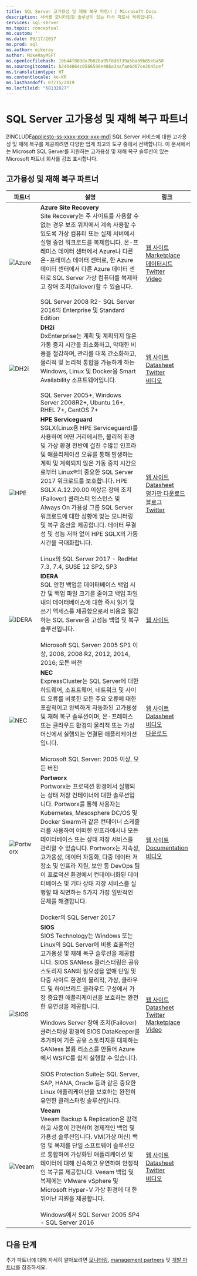 ```yaml
---
title: SQL Server 고가용성 및 재해 복구 파트너 | Microsoft Docs
description: 서버를 모니터링할 솔루션이 있는 타사 파트너 목록입니다.
services: sql-server
ms.topic: conceptual
ms.custom: ''
ms.date: 09/17/2017
ms.prod: sql
ms.author: mikeray
author: MikeRayMSFT
ms.openlocfilehash: 10b44f803da7b02ba95f8d6739a5bab9b85eba50
ms.sourcegitcommit: b2464064c0566590e486a3aafae6d67ce2645cef
ms.translationtype: HT
ms.contentlocale: ko-KR
ms.lasthandoff: 07/15/2019
ms.locfileid: "68132827"
---
```

# <a name="sql-server-high-availability-and-disaster-recovery-partners"></a>SQL Server 고가용성 및 재해 복구 파트너
[!INCLUDE[appliesto-ss-xxxx-xxxx-xxx-md](../includes/appliesto-ss-xxxx-xxxx-xxx-md.md)]
SQL Server 서비스에 대한 고가용성 및 재해 복구를 제공하려면 다양한 업계 최고의 도구 중에서 선택합니다.  이 문서에서는 Microsoft SQL Server를 지원하는 고가용성 및 재해 복구 솔루션이 있는 Microsoft 파트너 회사를 강조 표시합니다.

## <a name="high-availability-and-disaster-recovery-partners"></a>고가용성 및 재해 복구 파트너
<!--|![PartnerShortName][1] |**PartnerShortName**<br>PartnerShortName Brief description of the type of products that partner provides. <br><br>List of supported versions of SQL Server, OS, OS platforms/distros  Server 2005 SP4 - SQL Server 2016 on Windows |[Datasheet][PartnerShortName_datasheet]<br>[Marketplace][PartnerShortName_marketplace]<br>[Website][PartnerShortName_website]<br>[Twitter][PartnerShortName_twitter]<br>[Video][PartnerShortName_youtube]|[![veem_video](./media/partner-hadr-sql-server/PartnerShortName_video.png)](https://www.youtube.com/channel/**************)
-->

| 파트너 | 설명 | 링크 | 
| --- | --- | --- |
|![Azure][5] |**Azure Site Recovery**<br>Site Recovery는 주 사이트를 사용할 수 없는 경우 보조 위치에서 계속 사용할 수 있도록 가상 컴퓨터 또는 실제 서버에서 실행 중인 워크로드를 복제합니다. 온-프레미스 데이터 센터에서 Azure나 다른 온-프레미스 데이터 센터로, 한 Azure 데이터 센터에서 다른 Azure 데이터 센터로 SQL Server 가상 컴퓨터를 복제하고 장애 조치(failover)할 수 있습니다.<br><br> SQL Server 2008 R2- SQL Server 2016의 Enterprise 및 Standard Edition|[웹 사이트][azure_website]<br>[Marketplace][azure_marketplace]<br>[데이터시트][azure_datasheet]<br>[Twitter][azure_twitter]<br>[Video][azure_youtube]|
|![DH2i][2] |**DH2i**<br>DxEnterprise는 계획 및 계획되지 않은 가동 중지 시간을 최소화하고, 막대한 비용을 절감하며, 관리를 대폭 간소화하고, 물리적 및 논리적 통합을 가능하게 하는 Windows, Linux 및 Docker용 Smart Availability 소프트웨어입니다.<br><br>SQL Server 2005+, Windows Server 2008R2+, Ubuntu 16+, RHEL 7+, CentOS 7+|[웹 사이트][dh2i_website]<br>[Datasheet][dh2i_datasheet]<br>[Twitter][dh2i_twitter]<br>[비디오][dh2i_youtube]|
|![HPE][4] |**HPE Serviceguard**<br>SGLX(Linux용 HPE Serviceguard)를 사용하여 어떤 거리에서든, 물리적 환경 및 가상 환경 전반에 걸친 수많은 인프라 및 애플리케이션 오류를 통해 발생하는 계획 및 계획되지 않은 가동 중지 시간으로부터 Linux®의 중요한 SQL Server 2017 워크로드를 보호합니다. HPE SGLX A.12.20.00 이상은 장애 조치(Failover) 클러스터 인스턴스 및 Always On 가용성 그룹 SQL Server 워크로드에 대한 상황에 맞는 모니터링 및 복구 옵션을 제공합니다. 데이터 무결성 및 성능 저하 없이 HPE SGLX의 가동 시간을 극대화합니다.<br><br>Linux의 SQL Server 2017 - RedHat 7.3, 7.4, SUSE 12 SP2, SP3|[웹 사이트][hpe_website]<br>[Datasheet][hpe]<br>[평가판 다운로드][hpe_download]<br>[블로그][hpe_download]<br>[Twitter][hpe_twitter]
|![IDERA][3]|**IDERA**<br>SQL 안전 백업은 데이터베이스 백업 시간 및 백업 파일 크기를 줄이고 백업 파일 내의 데이터베이스에 대한 즉시 읽기 및 쓰기 액세스를 제공함으로써 비용을 절감하는 SQL Server용 고성능 백업 및 복구 솔루션입니다.<br><br>Microsoft SQL Server: 2005 SP1 이상, 2008, 2008 R2, 2012, 2014, 2016; 모든 버전 |[웹 사이트][idera_website]|
|![NEC][7]|**NEC**<br>ExpressCluster는 SQL Server에 대한 하드웨어, 소프트웨어, 네트워크 및 사이트 오류를 비롯한 모든 주요 오류에 대한 포괄적이고 완벽하게 자동화된 고가용성 및 재해 복구 솔루션이며, 온-프레미스 또는 클라우드 환경의 물리적 또는 가상 머신에서 실행되는 연결된 애플리케이션입니다.<br><br>Microsoft SQL Server: 2005 이상, 모든 버전 |[웹 사이트][necec_website]<br>[Datasheet][necec_datasheet]<br>[비디오][necec_youtube]<br>[다운로드][necec_download]|
|![Portworx][6] |**Portworx**<br>Portworx는 프로덕션 환경에서 실행되는 상태 저장 컨테이너에 대한 솔루션입니다. Portworx를 통해 사용자는 Kubernetes, Mesosphere DC/OS 및 Docker Swarm과 같은 컨테이너 스케줄러를 사용하여 어떠한 인프라에서나 모든 데이터베이스 또는 상태 저장 서비스를 관리할 수 있습니다. Portworx는 지속성, 고가용성, 데이터 자동화, 다중 데이터 저장소 및 인프라 지원, 보안 등 DevOps 팀이 프로덕션 환경에서 컨테이너화된 데이터베이스 및 기타 상태 저장 서비스를 실행할 때 직면하는 5가지 가장 일반적인 문제를 해결합니다.<br><br>Docker의 SQL Server 2017 |[웹 사이트][portworx_website]<br>[Documentation][portworx_docs]<br>[비디오][portworx_youtube]|
|![SIOS][8] |**SIOS**<br>SIOS Technology는 Windows 또는 Linux의 SQL Server에 비용 효율적인 고가용성 및 재해 복구 솔루션을 제공합니다. SIOS SANless 클러스터링은 공유 스토리지 SAN의 필요성을 없애 단일 및 다중 사이트 환경의 물리적, 가상, 클라우드 및 하이브리드 클라우드 구성에서 가장 중요한 애플리케이션을 보호하는 완전한 유연성을 제공합니다.<br><br>Windows Server 장애 조치(Failover) 클러스터링 환경에 SIOS DataKeeper를 추가하여 기존 공유 스토리지를 대체하는 SANless 볼륨 리소스를 만들어 Azure에서 WSFC를 쉽게 실행할 수 있습니다.<br><br>SIOS Protection Suite는 SQL Server, SAP, HANA, Oracle 등과 같은 중요한 Linux 애플리케이션을 보호하는 완전히 유연한 클러스터링 솔루션입니다.|[웹 사이트][sios_website]<br>[Datasheet][sios_datasheet]<br>[Twitter][sios_twitter]<br>[Marketplace][sios_marketplace]<br>[Video][sios_youtube]|
|![Veeam][1] |**Veeam**<br>Veeam Backup & Replication은 강력하고 사용이 간편하며 경제적인 백업 및 가용성 솔루션입니다. VM(가상 머신) 백업 및 복제를 단일 소프트웨어 솔루션으로 통합하여 가상화된 애플리케이션 및 데이터에 대해 신속하고 유연하며 안정적인 복구를 제공합니다. Veeam 백업 및 복제에는 VMware vSphere 및 Microsoft Hyper-V 가상 환경에 대 한 뛰어난 지원을 제공합니다.<br><br>Windows에서 SQL Server 2005 SP4 - SQL Server 2016 |[웹 사이트][veeam_website]<br>[Datasheet][veeam_datasheet]<br>[Twitter][veeam_twitter]<br>[비디오][veeam_youtube]|

## <a name="next-steps"></a>다음 단계
추가 파트너에 대해 자세히 알아보려면 [모니터링][mon_partners], [management partners][management_partners] 및 [개발 파트너][dev_partners]를 참조하세요.

<!--Image references-->
[1]: ./media/partner-hadr-sql-server/Veeam_green_logo.png
[2]: ./media/partner-hadr-sql-server/dh2i_logo.png
[3]: ./media/partner-hadr-sql-server/idera_logo.png
[4]: ./media/partner-hadr-sql-server/hpe_pri_grn_pos_rgb.png
[5]: ./media/partner-hadr-sql-server/azure_logo.png
[6]: ./media/partner-hadr-sql-server/portworx_logo.png
[7]: ./media/partner-hadr-sql-server/nec_logo.png
[8]: ./media/partner-hadr-sql-server/sios_logo.png

<!--Article links-->
[mon_partners]: ./partner-monitor-sql-server.md
[management_partners]: ./partner-management-sql-server.md
[dev_partners]: ./partner-dev-sql-server.md

<!--Website links -->
[veeam_website]:https://www.veeam.com/
[dh2i_website]:https://dh2i.com
[idera_website]:https://www.idera.com/productssolutions/sqlserver
[hpe_website]: https://www.hpe.com/us/en/product-catalog/detail/pip.376220.html
[azure_website]: https://docs.microsoft.com/azure/site-recovery/site-recovery-sql
[necec_website]: https://www.necam.com/ExpressCluster/
[portworx_website]: https://portworx.com/
[sios_website]: https://us.sios.com/

<!--Get Started Links-->

<!--Datasheet Links-->
[veeam_datasheet]:https://www.veeam.com/veeam_backup_9_5_datasheet_en_ds.pdf
[dh2i_datasheet]:https://dh2i.com/wp-content/uploads/DxE-Win-QuickFacts.pdf
[hpe]:https://www.hpe.com/h20195/v2/default.aspx?cc=us&lc=en&oid=376220
[necec_datasheet]: https://www.necam.com/docs/?id=0d9ef7a7-f935-4909-b6bb-20a47b3
[azure_datasheet]: /azure/site-recovery/vmware-physical-azure-support-matrix
[sios_datasheet]: https://us.sios.com/solutions/high-availability-cluster-software-cloud/

<!--Marketplace Links -->
[azure_marketplace]: https://azuremarketplace.microsoft.com/marketplace/apps?search=site%20recovery&page=1
[sios_marketplace]: https://azuremarketplace.microsoft.com/marketplace/apps/sios_datakeeper.sios-datakeeper-8
<!--Press links-->
<!--[veeam_press]:-->

<!--YouTube links-->
[veeam_youtube]:https://www.youtube.com/user/YouVeeam
[dh2i_youtube]:https://www.youtube.com/user/dh2icompany 
[idera_youtube]:https://www.idera.com/resourcecentral/videos/sql-safe-overview
[azure_youtube]: https://mva.microsoft.com/en-US/training-courses/is-your-lack-of-a-disaster-recovery-site-keeping-you-up-at-night-8680?l=oF7YrFH1_7504984382
[necec_youtube]: https://www.youtube.com/watch?v=9La3Cw1Q1Jk
[portworx_youtube]: https://www.youtube.com/channel/UCSexpvQ9esSRgiS_Q9_3mLQ
[sios_youtube]: https://www.youtube.com/watch?v=U3M44gJNWQE

<!--Twitter links-->
[veeam_twitter]:https://twitter.com/veeam
[dh2i_twitter]:https://twitter.com/dh2i
[hpe_twitter]:https://twitter.com/hpe
[azure_twitter]:https://twitter.com/hashtag/azuresiterecovery
[sios_twitter]:https://www.twitter.com/SIOSTech

<!--Docs links>-->
[portworx_docs]: https://docs.portworx.com/

<!--Download links-->
[hpe_download]: https://h20392.www2.hpe.com/portal/swdepot/displayProductInfo.do?productNumber=SGLX-DEMO
[necec_download]: https://www.necam.com/ExpressCluster/30daytrial/
<!--Blog links-->
[hpe_blog]: https://community.hpe.com/t5/Servers-The-Right-Compute/SQL-Server-for-Linux-Is-Here-and-A-New-Chapter-for-Mission/ba-p/6977571#.WiHWW0xFwUE
